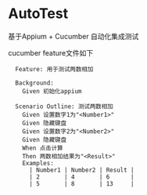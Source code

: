 # AutoTest
基于Appium + Cucumber 自动化集成测试

cucumber feature文件如下
~~~
  Feature: 用于测试两数相加

  Background:
    Given 初始化appium

  Scenario Outline: 测试两数相加
    Given 设置数字1为"<Number1>"
    Given 隐藏键盘
    Given 设置数字2为"<Number2>"
    Given 隐藏键盘
    When 点击计算
    Then 两数相加结果为"<Result>"
    Examples:
      | Number1 | Number2 | Result |
      | 2       | 4       | 6      |
      | 5       | 8       | 13     |
~~~
